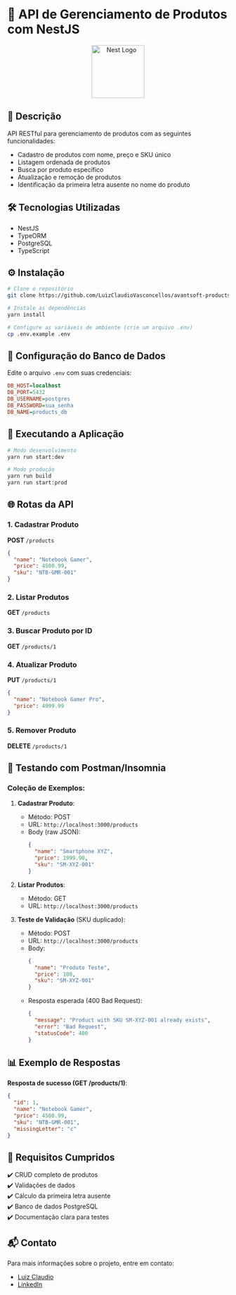# 🚀 API de Gerenciamento de Produtos com NestJS

<p align="center">
  <a href="http://nestjs.com/" target="blank"><img src="https://nestjs.com/img/logo-small.svg" width="120" alt="Nest Logo" /></a>
</p>

## 📝 Descrição

API RESTful para gerenciamento de produtos com as seguintes funcionalidades:

- Cadastro de produtos com nome, preço e SKU único
- Listagem ordenada de produtos
- Busca por produto específico
- Atualização e remoção de produtos
- Identificação da primeira letra ausente no nome do produto

## 🛠 Tecnologias Utilizadas

- NestJS
- TypeORM
- PostgreSQL
- TypeScript

## ⚙️ Instalação

```bash
# Clone o repositório
git clone https://github.com/LuizClaudioVasconcellos/avantsoft-products-api.git

# Instale as dependências
yarn install

# Configure as variáveis de ambiente (crie um arquivo .env)
cp .env.example .env
```

## 🔧 Configuração do Banco de Dados

Edite o arquivo `.env` com suas credenciais:

```ini
DB_HOST=localhost
DB_PORT=5432
DB_USERNAME=postgres
DB_PASSWORD=sua_senha
DB_NAME=products_db
```

## 🚦 Executando a Aplicação

```bash
# Modo desenvolvimento
yarn run start:dev

# Modo produção
yarn run build
yarn run start:prod
```

## 🌐 Rotas da API

### 1. Cadastrar Produto
**POST** `/products`
```json
{
  "name": "Notebook Gamer",
  "price": 4500.99,
  "sku": "NTB-GMR-001"
}
```

### 2. Listar Produtos
**GET** `/products`

### 3. Buscar Produto por ID
**GET** `/products/1`

### 4. Atualizar Produto
**PUT** `/products/1`
```json
{
  "name": "Notebook Gamer Pro",
  "price": 4999.99
}
```

### 5. Remover Produto
**DELETE** `/products/1`

## 🧪 Testando com Postman/Insomnia

### Coleção de Exemplos:

1. **Cadastrar Produto**:
   - Método: POST
   - URL: `http://localhost:3000/products`
   - Body (raw JSON):
     ```json
     {
       "name": "Smartphone XYZ",
       "price": 1999.90,
       "sku": "SM-XYZ-001"
     }
     ```

2. **Listar Produtos**:
   - Método: GET
   - URL: `http://localhost:3000/products`

3. **Teste de Validação** (SKU duplicado):
   - Método: POST
   - URL: `http://localhost:3000/products`
   - Body:
     ```json
     {
       "name": "Produto Teste",
       "price": 100,
       "sku": "SM-XYZ-001"
     }
     ```
   - Resposta esperada (400 Bad Request):
     ```json
     {
       "message": "Product with SKU SM-XYZ-001 already exists",
       "error": "Bad Request",
       "statusCode": 400
     }
     ```

## 📊 Exemplo de Respostas

**Resposta de sucesso (GET /products/1)**:
```json
{
  "id": 1,
  "name": "Notebook Gamer",
  "price": 4500.99,
  "sku": "NTB-GMR-001",
  "missingLetter": "c"
}
```

## 📌 Requisitos Cumpridos

✔️ CRUD completo de produtos  
✔️ Validações de dados  
✔️ Cálculo da primeira letra ausente  
✔️ Banco de dados PostgreSQL  
✔️ Documentação clara para testes  

## 📬 Contato

Para mais informações sobre o projeto, entre em contato:

- [Luiz Claudio](mailto:luizvasconcellosjunior@gmail.com)
- [LinkedIn](https://www.linkedin.com/in/luiz-claudio-vasconcellos/)
